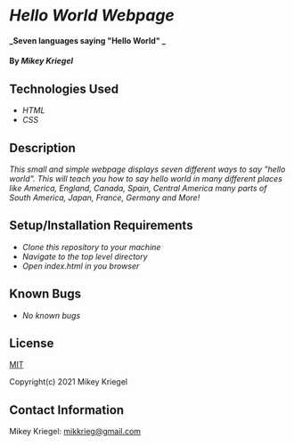 # _Hello World Webpage_

#### _Seven languages saying "Hello World" _

#### By _**Mikey Kriegel**_

## Technologies Used

* _HTML_
* _CSS_

## Description

_This small and simple webpage displays seven different ways to say "hello world". This will
teach you how to say hello world in many different places like America, England, Canada, Spain, Central America
many parts of South America, Japan, France, Germany and More!_

## Setup/Installation Requirements

* _Clone this repository to your machine_
* _Navigate to the top level directory_
* _Open index.html in you browser_

## Known Bugs

* _No known bugs_

## License

[MIT](https://opensource.org/licenses/MIT)

Copyright(c) 2021 Mikey Kriegel

## Contact Information

Mikey Kriegel: mikkrieg@gmail.com